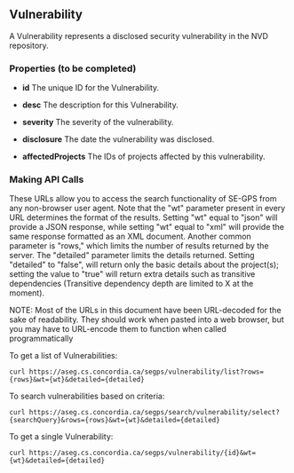## Vulnerability

A Vulnerability represents a disclosed security vulnerability in the NVD repository. 

### Properties (to be completed)
+ __id__
	The unique ID for the Vulnerability.

+ __desc__
	The description for this Vulnerability.

+ __severity__
    The severity of the vulnerability.

+ __disclosure__
    The date the vulnerability was disclosed.

+ __affectedProjects__
    The IDs of projects affected by this vulnerability.

### Making API Calls
These URLs allow you to access the search functionality of SE-GPS from any non-browser user agent. Note that the "wt" parameter present in every URL determines the format of the results. 
Setting "wt" equal to "json" will provide a JSON response, while setting "wt" equal to "xml" will provide the same response formatted as an XML document. 
Another common parameter is "rows," which limits the number of results returned by the server. 
The "detailed" parameter limits the details returned. Setting "detailed" to "false", will return only the basic details about the project(s); setting the value to "true" will return extra details such as transitive dependencies (Transitive dependency depth are limited to X at the moment).

NOTE: Most of the URLs in this document have been URL-decoded for the sake of readability. They should work when pasted into a web browser, but you may have to URL-encode them to function when called programmatically


To get a list of Vulnerabilities:
```shell
curl https://aseg.cs.concordia.ca/segps/vulnerability/list?rows={rows}&wt={wt}&detailed={detailed}
```

To search vulnerabilities based on criteria:
```shell
curl https://aseg.cs.concordia.ca/segps/search/vulnerability/select?{searchQuery}&rows={rows}&wt={wt}&detailed={detailed}
```


To get a single Vulnerability:
```shell
curl https://aseg.cs.concordia.ca/segps/vulnerability/{id}&wt={wt}&detailed={detailed}
```


